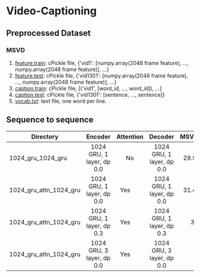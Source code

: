 # Video-Captioning
## Preprocessed Dataset
### MSVD
1. [feature.train](https://drive.google.com/uc?export=download&id=0B7NctsDC2gmLOF8xYTZPcFoySHc): cPickle file, {'vid1': [numpy.array(2048 frame feature), ..., numpy.array(2048 frame feature)], ...}
2. [feature.test](https://drive.google.com/uc?export=download&id=0B7NctsDC2gmLMWxBYWhXVUNZSFE): cPickle file, {'vid1301': [numpy.array(2048 frame feature), ..., numpy.array(2048 frame feature)], ...}
3. [caption.train](https://drive.google.com/uc?export=download&id=0B7NctsDC2gmLWjVwMG51UElKQWs): cPickle file, [('vid1', [word_id, ..., word_id]), ...]
4. [caption.test](https://drive.google.com/uc?export=download&id=0B7NctsDC2gmLTU9WaTNwM2VvRVk): cPickle file, {'vid1301': [sentence, ..., sentence]}
5. [vocab.txt](https://drive.google.com/uc?export=download&id=0B7NctsDC2gmLWE1MVmpKTm5yVEk): text file, one word per line.

## Sequence to sequence
| Directory              | Encoder                   | Attention | Decoder                   | MSVD(METEOR)  |
| ---------------------- |:-------------------------:|:---------:|:-------------------------:|:-------------:| 
| 1024_gru_1024_gru      | 1024 GRU, 1 layer, dp 0.0 | No        | 1024 GRU, 1 layer, dp 0.0 |29.9, b3s 31.2 |
| 1024_gru_attn_1024_gru | 1024 GRU, 1 layer, dp 0.0 | Yes       | 1024 GRU, 1 layer, dp 0.0 |31.4, b3s 32.2 |
| 1024_gru_attn_1024_gru | 1024 GRU, 1 layer, dp 0.3 | Yes       | 1024 GRU, 1 layer, dp 0.3 |31.8, b3s  |
| 1024_gru_attn_1024_gru | 1024 GRU, 3 layer, dp 0.0 | Yes       | 1024 GRU, 3 layer, dp 0.0 |  |

